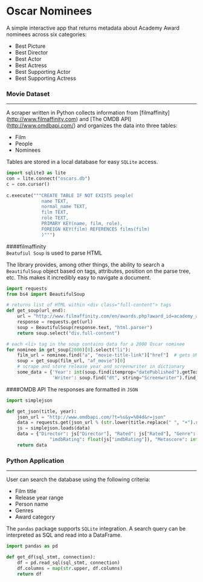 # Oscar Nominees

A simple interactive app that returns metadata about Academy Award nominees across six categories:
* Best Picture
* Best Director
* Best Actor
* Best Actress
* Best Supporting Actor
* Best Supporting Actress

### Movie Dataset
---
A scraper written in Python collects information from [filmaffinity] (http://www.filmaffinity.com) and [The OMDB API] (http://www.omdbapi.com/) and organizes the data into three tables:
* Film
* People
* Nominees

Tables are stored in a local database for easy `SQLite` access.
```python
import sqlite3 as lite
con = lite.connect("oscars.db")
c = con.cursor()
    
c.execute("""CREATE TABLE IF NOT EXISTS people(
             name TEXT, 
             normal_name TEXT, 
             film TEXT, 
             role TEXT, 
             PRIMARY KEY(name, film, role),
             FOREIGN KEY(film) REFERENCES films(film)
             )""")
```

####filmaffinity    
`Beatufiul Soup` is used to parse HTML

The library provides, among other things, the ability to search a `BeautifulSoup` object based on tags, attributes, position on the parse tree, etc. This makes it incredibly easy to navigate a document.

```python
import requests
from bs4 import BeautifulSoup

# returns list of HTML within <div class="full-content"> tags
def get_soup(url_end):
    url = "http://www.filmaffinity.com/en/awards.php?award_id=academy_awards&year=" + str(url_end)
    response = requests.get(url)
    soup = BeautifulSoup(response.text, "html.parser")
    return soup.select("div.full-content")

# each <li> tag in the soup contains data for a 2000 Oscar nominee
for nominee in get_soup(2000)[0].select("li"):
    film_url = nominee.find("a", "movie-title-link")["href"]  # gets URL for the <a class="movie-title-link"> tag
    soup = get_soup(film_url, "af_movie")[0]
    # scrape and store release year and screenwriter in dictionary
    some_data = {'Year': int(soup.find(itemprop="datePublished").getText()),
                 'Writer': soup.find("dt", string="Screenwriter").find_next("dd").getText()}
```

####OMDB API
The responses are formatted in `JSON`
```python  
import simplejson

def get_json(title, year):
    json_url = "http://www.omdbapi.com/?t=%s&y=%04d&r=json"
    data = requests.get(json_url % (str.lower(title.replace(" ", "+").replace("&", "%26")), year)).content
    js = simplejson.loads(data)
    data = {"Director": js["Director"], "Rated": js["Rated"], "Genre": js["Genre"],
                "imdbRating": float(js["imdbRating"]), "Metascore": int(js["Metascore"])}
    return data
```
    



### Python Application
----
User can search the database using the following criteria:
* Film title
* Release year range
* Person name
* Genres
* Award category

The `pandas` package supports `SQLite` integration. A search query can be interpreted as SQL and read into a DataFrame.

```python
import pandas as pd

def get_df(sql_stmt, connection):
    df = pd.read_sql(sql_stmt, connection)
    df.columns = map(str.upper, df.columns)
    return df
```


